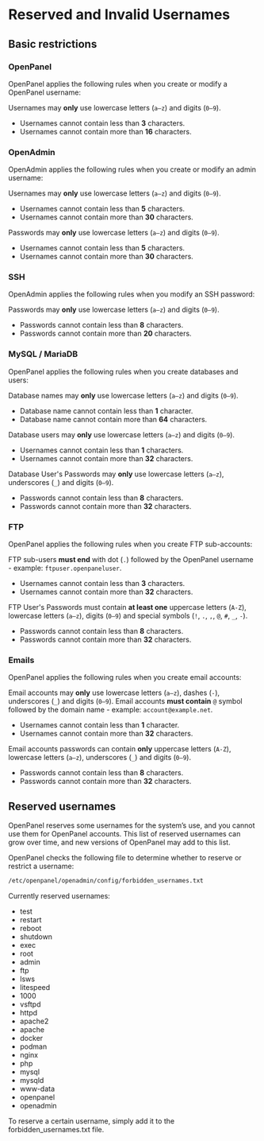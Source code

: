 # Reserved and Invalid Usernames

## Basic restrictions


### OpenPanel

OpenPanel applies the following rules when you create or modify a OpenPanel username:

Usernames may **only** use lowercase letters (`a–z`) and digits (`0–9`).
- Usernames cannot contain less than **3** characters.
- Usernames cannot contain more than **16** characters.

### OpenAdmin
OpenAdmin applies the following rules when you create or modify an admin username:

Usernames may **only** use lowercase letters (`a–z`) and digits (`0–9`).
- Usernames cannot contain less than **5** characters.
- Usernames cannot contain more than **30** characters.

Passwords may **only** use lowercase letters (`a–z`) and digits (`0–9`).
- Usernames cannot contain less than **5** characters.
- Usernames cannot contain more than **30** characters.

### SSH
OpenAdmin applies the following rules when you modify an SSH password:

Passwords may **only** use lowercase letters (`a–z`) and digits (`0–9`).
- Passwords cannot contain less than **8** characters.
- Passwords cannot contain more than **20** characters.

### MySQL / MariaDB
OpenPanel applies the following rules when you create databases and users:

Database names may **only** use lowercase letters (`a–z`) and digits (`0–9`).
- Database name cannot contain less than **1** character.
- Database name cannot contain more than **64** characters.


Database users may **only** use lowercase letters (`a–z`) and digits (`0–9`).
- Usernames cannot contain less than **1** characters.
- Usernames cannot contain more than **32** characters.


Database User's Passwords may **only** use lowercase letters (`a–z`), underscores (`_`) and digits (`0–9`).
- Passwords cannot contain less than **8** characters.
- Passwords cannot contain more than **32** characters.


### FTP
OpenPanel applies the following rules when you create FTP sub-accounts:

FTP sub-users **must end** with dot (`.`) followed by the OpenPanel username - example: `ftpuser.openpaneluser`.
- Usernames cannot contain less than **3** characters.
- Usernames cannot contain more than **32** characters.


FTP User's Passwords must contain **at least one** uppercase letters (`A-Z`), lowercase letters (`a–z`), digits (`0–9`) and special symbols (`!`, `.`, `,`, `@`, `#`, `_`, `-`).
- Passwords cannot contain less than **8** characters.
- Passwords cannot contain more than **32** characters.

### Emails

OpenPanel applies the following rules when you create email accounts:

Email accounts may **only** use lowercase letters (`a–z`), dashes (`-`), underscores (`_`) and digits (`0–9`).
Email accounts **must contain** `@` symbol followed by the domain name - example: `account@example.net`.
- Usernames cannot contain less than **1** character.
- Usernames cannot contain more than **32** characters.

Email accounts passwords can contain **only** uppercase letters (`A-Z`), lowercase letters (`a–z`), underscores (`_`) and digits (`0–9`).
- Passwords cannot contain less than **8** characters.
- Passwords cannot contain more than **32** characters.


##  Reserved usernames

OpenPanel reserves some usernames for the system’s use, and you cannot use them for OpenPanel accounts. This list of reserved usernames can grow over time, and new versions of OpenPanel may add to this list.

OpenPanel checks the following file to determine whether to reserve or restrict a username:

```bash
/etc/openpanel/openadmin/config/forbidden_usernames.txt
```

Currently reserved usernames:

- test
- restart
- reboot
- shutdown
- exec
- root
- admin
- ftp
- lsws
- litespeed
- 1000
- vsftpd
- httpd
- apache2
- apache
- docker
- podman
- nginx
- php
- mysql
- mysqld
- www-data
- openpanel
- openadmin

To reserve a certain username, simply add it to the forbidden_usernames.txt file.
